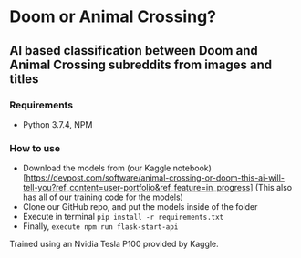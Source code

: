 # Doom or Animal Crossing?

## AI based classification between Doom and Animal Crossing subreddits from images and titles

### Requirements
- Python 3.7.4, NPM

### How to use
- Download the models from (our Kaggle notebook)[https://devpost.com/software/animal-crossing-or-doom-this-ai-will-tell-you?ref_content=user-portfolio&ref_feature=in_progress] (This also has all of our training code for the models)
- Clone our GitHub repo, and put the models inside of the folder
- Execute in terminal `pip install -r requirements.txt`
- Finally, `execute npm run flask-start-api`

Trained using an Nvidia Tesla P100 provided by Kaggle.
